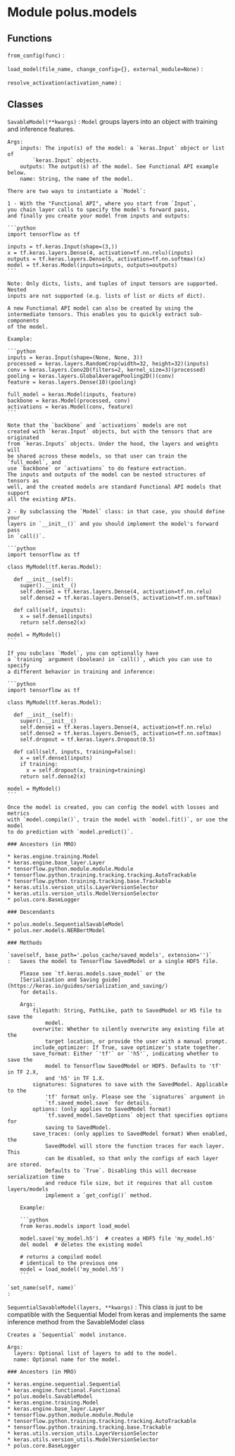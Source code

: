 Module polus.models
===================

Functions
---------

    
`from_config(func)`
:   

    
`load_model(file_name, change_config={}, external_module=None)`
:   

    
`resolve_activation(activation_name)`
:   

Classes
-------

`SavableModel(**kwargs)`
:   `Model` groups layers into an object with training and inference features.
    
    Args:
        inputs: The input(s) of the model: a `keras.Input` object or list of
            `keras.Input` objects.
        outputs: The output(s) of the model. See Functional API example below.
        name: String, the name of the model.
    
    There are two ways to instantiate a `Model`:
    
    1 - With the "Functional API", where you start from `Input`,
    you chain layer calls to specify the model's forward pass,
    and finally you create your model from inputs and outputs:
    
    ```python
    import tensorflow as tf
    
    inputs = tf.keras.Input(shape=(3,))
    x = tf.keras.layers.Dense(4, activation=tf.nn.relu)(inputs)
    outputs = tf.keras.layers.Dense(5, activation=tf.nn.softmax)(x)
    model = tf.keras.Model(inputs=inputs, outputs=outputs)
    ```
    
    Note: Only dicts, lists, and tuples of input tensors are supported. Nested
    inputs are not supported (e.g. lists of list or dicts of dict).
    
    A new Functional API model can also be created by using the
    intermediate tensors. This enables you to quickly extract sub-components
    of the model.
    
    Example:
    
    ```python
    inputs = keras.Input(shape=(None, None, 3))
    processed = keras.layers.RandomCrop(width=32, height=32)(inputs)
    conv = keras.layers.Conv2D(filters=2, kernel_size=3)(processed)
    pooling = keras.layers.GlobalAveragePooling2D()(conv)
    feature = keras.layers.Dense(10)(pooling)
    
    full_model = keras.Model(inputs, feature)
    backbone = keras.Model(processed, conv)
    activations = keras.Model(conv, feature)
    ```
    
    Note that the `backbone` and `activations` models are not
    created with `keras.Input` objects, but with the tensors that are originated
    from `keras.Inputs` objects. Under the hood, the layers and weights will
    be shared across these models, so that user can train the `full_model`, and
    use `backbone` or `activations` to do feature extraction.
    The inputs and outputs of the model can be nested structures of tensors as
    well, and the created models are standard Functional API models that support
    all the existing APIs.
    
    2 - By subclassing the `Model` class: in that case, you should define your
    layers in `__init__()` and you should implement the model's forward pass
    in `call()`.
    
    ```python
    import tensorflow as tf
    
    class MyModel(tf.keras.Model):
    
      def __init__(self):
        super().__init__()
        self.dense1 = tf.keras.layers.Dense(4, activation=tf.nn.relu)
        self.dense2 = tf.keras.layers.Dense(5, activation=tf.nn.softmax)
    
      def call(self, inputs):
        x = self.dense1(inputs)
        return self.dense2(x)
    
    model = MyModel()
    ```
    
    If you subclass `Model`, you can optionally have
    a `training` argument (boolean) in `call()`, which you can use to specify
    a different behavior in training and inference:
    
    ```python
    import tensorflow as tf
    
    class MyModel(tf.keras.Model):
    
      def __init__(self):
        super().__init__()
        self.dense1 = tf.keras.layers.Dense(4, activation=tf.nn.relu)
        self.dense2 = tf.keras.layers.Dense(5, activation=tf.nn.softmax)
        self.dropout = tf.keras.layers.Dropout(0.5)
    
      def call(self, inputs, training=False):
        x = self.dense1(inputs)
        if training:
          x = self.dropout(x, training=training)
        return self.dense2(x)
    
    model = MyModel()
    ```
    
    Once the model is created, you can config the model with losses and metrics
    with `model.compile()`, train the model with `model.fit()`, or use the model
    to do prediction with `model.predict()`.

    ### Ancestors (in MRO)

    * keras.engine.training.Model
    * keras.engine.base_layer.Layer
    * tensorflow.python.module.module.Module
    * tensorflow.python.training.tracking.tracking.AutoTrackable
    * tensorflow.python.training.tracking.base.Trackable
    * keras.utils.version_utils.LayerVersionSelector
    * keras.utils.version_utils.ModelVersionSelector
    * polus.core.BaseLogger

    ### Descendants

    * polus.models.SequentialSavableModel
    * polus.ner.models.NERBertModel

    ### Methods

    `save(self, base_path='.polus_cache/saved_models', extension='')`
    :   Saves the model to Tensorflow SavedModel or a single HDF5 file.
        
        Please see `tf.keras.models.save_model` or the
        [Serialization and Saving guide](https://keras.io/guides/serialization_and_saving/)
        for details.
        
        Args:
            filepath: String, PathLike, path to SavedModel or H5 file to save the
                model.
            overwrite: Whether to silently overwrite any existing file at the
                target location, or provide the user with a manual prompt.
            include_optimizer: If True, save optimizer's state together.
            save_format: Either `'tf'` or `'h5'`, indicating whether to save the
                model to Tensorflow SavedModel or HDF5. Defaults to 'tf' in TF 2.X,
                and 'h5' in TF 1.X.
            signatures: Signatures to save with the SavedModel. Applicable to the
                'tf' format only. Please see the `signatures` argument in
                `tf.saved_model.save` for details.
            options: (only applies to SavedModel format)
                `tf.saved_model.SaveOptions` object that specifies options for
                saving to SavedModel.
            save_traces: (only applies to SavedModel format) When enabled, the
                SavedModel will store the function traces for each layer. This
                can be disabled, so that only the configs of each layer are stored.
                Defaults to `True`. Disabling this will decrease serialization time
                and reduce file size, but it requires that all custom layers/models
                implement a `get_config()` method.
        
        Example:
        
        ```python
        from keras.models import load_model
        
        model.save('my_model.h5')  # creates a HDF5 file 'my_model.h5'
        del model  # deletes the existing model
        
        # returns a compiled model
        # identical to the previous one
        model = load_model('my_model.h5')
        ```

    `set_name(self, name)`
    :

`SequentialSavableModel(layers, **kwargs)`
:   This class is just to be compatible with the Sequential Model from keras and implements
    the same inference method from the SavableModel class
    
    Creates a `Sequential` model instance.
    
    Args:
      layers: Optional list of layers to add to the model.
      name: Optional name for the model.

    ### Ancestors (in MRO)

    * keras.engine.sequential.Sequential
    * keras.engine.functional.Functional
    * polus.models.SavableModel
    * keras.engine.training.Model
    * keras.engine.base_layer.Layer
    * tensorflow.python.module.module.Module
    * tensorflow.python.training.tracking.tracking.AutoTrackable
    * tensorflow.python.training.tracking.base.Trackable
    * keras.utils.version_utils.LayerVersionSelector
    * keras.utils.version_utils.ModelVersionSelector
    * polus.core.BaseLogger